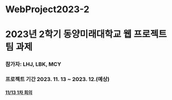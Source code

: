 # WebProject2023-2

# 2023년 2학기 동양미래대학교 웹 프로젝트 팀 과제
### 참가자: LHJ, LBK, MCY
### 프로젝트 기간 2023. 11. 13 ~ 2023. 12.(예상)

#### [11/13 1차 회의](https://github.com/Kay0-0/WebProject2023-2/issues/1#issue-1990422475)
